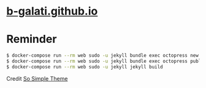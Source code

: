 # [b-galati.github.io](http://b-galati.github.io)

# Reminder

```bash
$ docker-compose run --rm web sudo -u jekyll bundle exec octopress new draft <draft-name>
$ docker-compose run --rm web sudo -u jekyll bundle exec octopress publish _drafts/<filename>.md
$ docker-compose run --rm web sudo -u jekyll jekyll build
```

Credit [So Simple Theme](https://github.com/mmistakes/so-simple-theme/)
